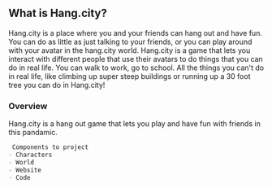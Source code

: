<!-- # Text 1

## Text 2

### Text 3

- Bulleted
- List

1. Numbered
2. List

**Bold**

_Italic_ 

`Code` text

[Link](https://hang.city)

![Image](https://hang.city/image.png) -->



## What is Hang.city?

Hang.city is a place where you and your friends can hang out and have fun. You can do as little as just talking to your friends, or you can play around with your avatar in the hang.city world. Hang.city is a game that lets you interact with different people that use their avatars to do things that you can do in real life. You can walk to work, go to school. All the things you can't do in real life, like climbing up super steep buildings or running up a 30 foot tree you can do in Hang.city!
<!-- You can use the [editor on GitHub](https://github.com/superbluenova/hang-city-web/edit/main/README.md) to maintain and preview the content for your website in Markdown files. -->

<!-- Whenever you commit to this repository, GitHub Pages will run [Jekyll](https://jekyllrb.com/) to rebuild the pages in your site, from the content in your Markdown files.
 -->

### Overview

Hang.city is a hang out game that lets you play and have fun with friends in this pandamic. 
<!-- Markdown is a lightweight and easy-to-use syntax for styling your writing. It includes conventions for -->

```markdown
 Components to project
- Characters
- World
- Website
- Code 

```

<!-- For more details see [GitHub Flavored Markdown](https://guides.github.com/features/mastering-markdown/).
 -->

<!-- Your Pages site will use the layout and styles from the Jekyll theme you have selected in your [repository settings](https://github.com/superbluenova/hang-city-web/settings/pages). The name of this theme is saved in the Jekyll `_config.yml` configuration file.

### Support or Contact

Having trouble with Pages? Check out our [documentation](https://docs.github.com/categories/github-pages-basics/) or [contact support](https://support.github.com/contact) and we’ll help you sort it out.
 -->